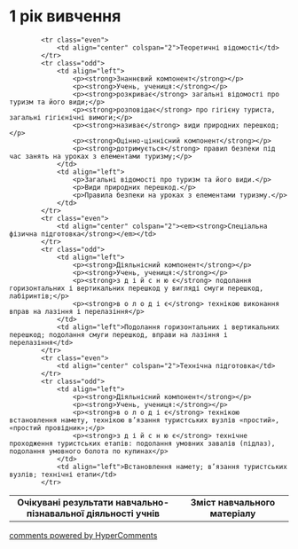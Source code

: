 <div id="hypercomments_widget" class="js-hypercomments-widget invisible"></div>

1 рік вивчення
=============================

<table>
  <body>
    <tr>
<td align="center" width="60%"><strong>Очікувані результати навчально-пізнавальної діяльності учнів</strong></td>
<td align="center" width="40%"><strong>Зміст навчального матеріалу</strong></td>
    </tr>

            <tr class="even">
                <td align="center" colspan="2">Теоретичні відомості</td>
            </tr>
            <tr class="odd">
                <td align="left">
                    <p><strong>Знаннєвий компонент</strong></p>
                    <p><strong>Учень, учениця:</strong></p>
                    <p><strong>розкриває</strong> загальні відомості про туризм та його види;</p>
                    <p><strong>розповідає</strong> про гігієну туриста, загальні гігієнічні вимоги;</p>
                    <p><strong>називає</strong> види природних перешкод;</p>
                    <p><strong>Оцінно-ціннісний компонент</strong></p>
                    <p><strong>дотримується</strong> правил безпеки під час занять на уроках з елементами туризму;</p>
                </td>
                <td align="left">
                    <p>Загальні відомості про туризм та його види.</p>
                    <p>Види природних перешкод.</p>
                    <p>Правила безпеки на уроках з елементами туризму.</p>
                </td>
            </tr>
            <tr class="even">
                <td align="center" colspan="2"><em><strong>Спеціальна фізична підготовка</strong></em></td>
            </tr>
            <tr class="odd">
                <td align="left">
                    <p><strong>Діяльнісний компонент</strong></p>
                    <p><strong>Учень, учениця:</strong></p>
                    <p><strong>з д і й с н ю є</strong> подолання горизонтальних і вертикальних перешкод у вигляді смуги перешкод, лабіринтів;</p>
                    <p><strong>в о л о д і є</strong> технікою виконання вправ на лазіння і перелазіння</p>
                </td>
                <td align="left">Подолання горизонтальних і вертикальних перешкод; подолання смуги перешкод, вправи на лазіння і перелазіння</td>
            </tr>
            <tr class="even">
                <td align="center" colspan="2">Технічна підготовка</td>
            </tr>
            <tr class="odd">
                <td align="left">
                    <p><strong>Діяльнісний компонент</strong></p>
                    <p><strong>Учень, учениця:</strong></p>
                    <p><strong>в о л о д і є</strong> технікою встановлення намету, технікою в’язання туристських вузлів «простий», «простий провідник»;</p>
                    <p><strong>з д і й с н ю є</strong> технічне проходження туристських етапів: подолання умовних завалів (підлаз), подолання умовного болота по купинах</p>
                </td>
                <td align="left">Встановлення намету; в’язання туристських вузлів; технічні етапи</td>
            </tr>
  </body>
</table>

<div class="js-hypercomments-container">
    <a href="http://hypercomments.com" class="hc-link" title="comments widget">comments powered by HyperComments</a>
</div>